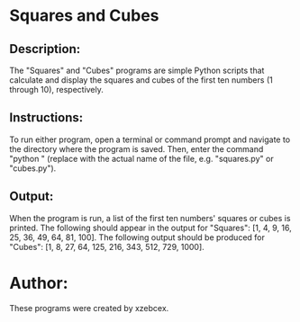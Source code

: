 # **Squares and Cubes**

## Description:
The "Squares" and "Cubes" programs are simple Python scripts that calculate and display the squares and cubes of the first ten numbers (1 through 10), respectively.

## Instructions:
To run either program, open a terminal or command prompt and navigate to the directory where the program is saved. Then, enter the command "python <filename>" (replace <filename> with the actual name of the file, e.g. "squares.py" or "cubes.py").

## Output:
When the program is run, a list of the first ten numbers' squares or cubes is printed.
The following should appear in the output for "Squares": [1, 4, 9, 16, 25, 36, 49, 64, 81, 100].
The following output should be produced for "Cubes": [1, 8, 27, 64, 125, 216, 343, 512, 729, 1000].

# Author:
These programs were created by xzebcex.
